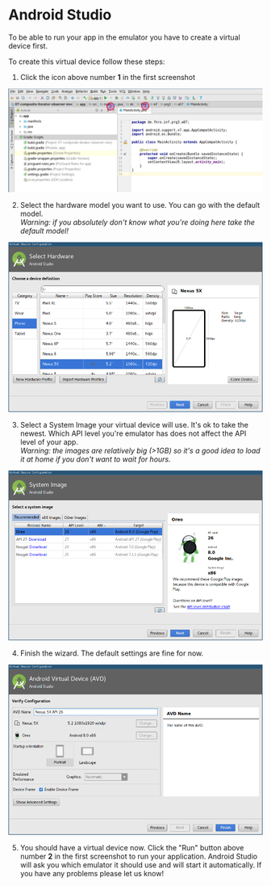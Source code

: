 # Android Studio

To be able to run your app in the emulator you have to create a virtual device first.

To create this virtual device follow these steps:

1. Click the icon above number **1** in the first screenshot

![AVD Manager shortcut](./assets/AndroidStudio.png)

2. Select the hardware model you want to use. You can go with the default model.<br>_Warning: if you absolutely don't know what you're doing here take the default model!_

![Create a virtual device](./assets/CreateVirtualDevice_Hardware.png)

3. Select a System Image your virtual device will use. It's ok to take the newest. Which API level you're emulator has does not affect the API level of your app.<br>_Warning: the images are relatively big (>1GB) so it's a good idea to load it at home if you don't want to wait for hours._

![Select a System Image](./assets/CreateVirtualDevice_SystemImage.png)

4. Finish the wizard. The default settings are fine for now.

![Finish creating the device](./assets/CreateVirtualDevice_AVD.png)

5. You should have a virtual device now. Click the "Run" button above number **2** in the first screenshot to run your application. Android Studio will ask you which emulator it should use and will start it automatically. If you have any problems please let us know!